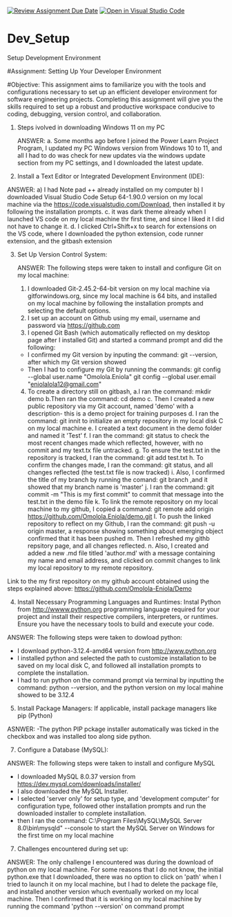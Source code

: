 [![Review Assignment Due Date](https://classroom.github.com/assets/deadline-readme-button-22041afd0340ce965d47ae6ef1cefeee28c7c493a6346c4f15d667ab976d596c.svg)](https://classroom.github.com/a/vbnbTt5m)
[![Open in Visual Studio Code](https://classroom.github.com/assets/open-in-vscode-2e0aaae1b6195c2367325f4f02e2d04e9abb55f0b24a779b69b11b9e10269abc.svg)](https://classroom.github.com/online_ide?assignment_repo_id=15283911&assignment_repo_type=AssignmentRepo)
# Dev_Setup

Setup Development Environment

#Assignment: Setting Up Your Developer Environment

#Objective:
This assignment aims to familiarize you with the tools and configurations necessary to set up an efficient developer environment for software engineering projects. Completing this assignment will give you the skills required to set up a robust and productive workspace conducive to coding, debugging, version control, and collaboration.

1. Steps ivolved in downloading Windows 11 on my PC

   ANSWER:
   a. Some months ago before I joined the Power Learn Project Program, I updated my PC Windows version from Windows 10 to 11, and all I had to do was check for new updates via the windows update section from my PC settings, and I downloaded the latest update.


2. Install a Text Editor or Integrated Development Environment (IDE):

ANSWER:
a) I had Note pad ++ already installed on my computer
b) I downloaded Visual Studio Code Setup 64-1.90.0 version on my local machine via the https://code.visualstudio.com/Download, then installed it by following the installation prompts.
c. it was dark theme already when I launched VS code on my local machine thr first time, and since I liked it I did not have to change it.
d. I clicked Ctrl+Shift+x to search for extensions on the VS code, where I downloaded the python extension, code runner extension, and the gitbash extension

3. Set Up Version Control System:

   ANSWER:
   The following steps were taken to install and configure Git on my local machine:
   1) I downloaded Git-2.45.2-64-bit version on my local machine via gitforwindows.org, since my local machine is 64 bits, and installed on my local machine by following the installation prompts and selecting the default options.
   2) I set up an account on Github using my email, username and password via https://github.com
   3) I opened Git Bash (which automatically reflected on my desktop page after I installed Git) and started a command prompt and did the following:
   - I confirmed my Git version by inputing the command: git --version, after which my Git version showed
   - Then I had to configure my Git by running the commands: 
     git config --global user.name "Omolola.Eniola"
     git config --global user.email "eniolalola12@gmail.com"
   4) To create a directory still on gitbash, 
a.I ran the command: mkdir demo
b.Then ran the command: cd demo
c. Then I created a new public repository via my Git account, named 'demo' with a description- this is a demo project for training purposes
d. I ran the command: git innit to initialize an empty repository in my local disk C on my local machine
e. I created a text document in the demo folder and named it 'Test'
f. I ran the command: git status to check the most recent changes made which reflected, however, with no commit and my text.tx file untracked.
g. To ensure the test.txt in the repository is tracked, I ran the command: git add test.txt
h. To confirm the changes made, I ran the command: git status, and all changes reflected (the test.txt file is now tracked)
i. Also, I confirmed the title of my branch by running the comand: git branch ,and it showed that my branch name is 'master'
j. I ran the command: git commit -m "This is my first commit" to commit that message into the test.txt in the demo file
k. To link the remote repository on my local machine to my github, I copied a command: git remote add origin https://github.com/Omolola.Eniola/demo.git
l. To push the linked repository to reflect on my Github, I ran the command: git push -u origin master, a response showing something about emerging object confirmed that it has been pushed
m. Then I refreshed my githb repsitory page, and all changes reflected. 
n. Also, I created and added a new .md file titled 'author.md' with a message containing my name and email address, and clicked on commit changes to link my local repository to my remote repository.

Link to the my first repository on my github account obtained using the steps explained above: https://github.com/Omolola-Eniola/Demo


4. Install Necessary Programming Languages and Runtimes:
  Instal Python from http://wwww.python.org programming language required for your project and install their respective compilers, interpreters, or runtimes. Ensure you have the necessary tools to build and execute your code.

ANSWER:
The following steps were taken to dowload python:
   - I download python-3.12.4-amd64 version from http://www.python.org
   - I installed python and selected the path to customize installation to be saved on my local disk C, and followed all installation prompts to complete the installation.
   -  I had to run python on the command prompt via terminal by inputting the command: python --version, and the python version on my local mahine showed to be 3.12.4

     
5. Install Package Managers:
If applicable, install package managers like pip (Python)

ASNWER:
-The python PIP pckage installer automatically was ticked in the checkbox and was installed too along side python.
   

7. Configure a Database (MySQL):

ANSWER:
The following steps were taken to install and configure MySQL 
- I downloaded MySQL 8.0.37 version from https://dev.mysql.com/downloads/installer/
- I also downloaded the MySQL Installer.
- I selected 'server only' for setup type, and 'development computer' for configuration type, followed other installation prompts and run the downloaded installer  to complete installation.
- then I ran the command: C:\Program Files\MySQL\MySQL Server 8.0\bin\mysqld" --console to start the MySQL Server on Windows for the first time on my local machine

7. Challenges encountered during set up:

ANSWER:
The only challenge I encountered was during the download of python on my local machine. For some reasons that I do not know, the initial python.exe that I downloaded, there was no option to click on 'path' when I tried to launch it on my local machine, but I had to delete the package file, and installed another version whuch eventually worked on my local machine. Then I confirmed that it is working on my local machine by running the command 'python --version' on command prompt


